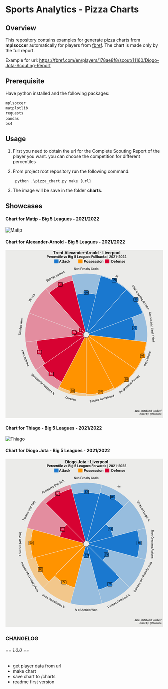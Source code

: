 # Sports Analytics - Pizza Charts 

## Overview

This repository contains examples for generate pizza charts from **mplsoccer** automatically for players from <a href="https://fbref.com/en/">fbref</a>. The chart is made only by the full report. 

Example for url: https://fbref.com/en/players/178ae8f8/scout/11160/Diogo-Jota-Scouting-Report

## Prerequisite

Have python installed and the following packages:

    mplsoccer
    matplotlib
    requests
    pandas
    bs4

## Usage

1) First you need to obtain the url for the Complete Scouting Report of the player you want. you can choose the competition for different percentiles

2) From project root repository run the following command:

        python .\pizza_chart.py make {url}

3) The image will be save in the folder **charts**.



## Showcases

#### Chart for Matip - Big 5 Leagues - 2021/2022
![Matip](charts/JoëlMatip-Liverpool.png)

#### Chart for Alexander-Arnold - Big 5 Leagues - 2021/2022
![Alexander-Arnold](charts/TrentAlexander-Arnold-Liverpool.png)

#### Chart for Thiago - Big 5 Leagues - 2021/2022
![Thiago](charts/ThiagoAlcántara-Liverpool.png)

#### Chart for Diogo Jota - Big 5 Leagues - 2021/2022
![DiogoJota](charts/DiogoJota-Liverpool.png)

### CHANGELOG

###### == 1.0.0 ==
- get player data from url
- make chart
- save chart to /charts
- readme first version